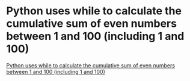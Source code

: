 # Python uses while to calculate the cumulative sum of even numbers between 1 and 100 (including 1 and 100)
[Python uses while to calculate the cumulative sum of even numbers between 1 and 100 (including 1 and 100)](https://aiwithcloud.com/2022/09/19/python_uses_while_to_calculate_the_cumulative_sum_of_even_numbers_between_1_and_100_including_1_and_100/)